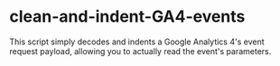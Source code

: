 # clean-and-indent-GA4-events
This script simply decodes and indents a Google Analytics 4's event request payload, allowing you to actually read the event's parameters.
